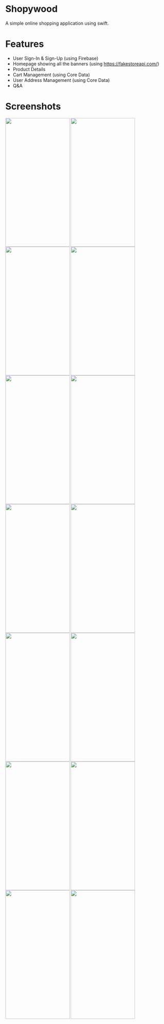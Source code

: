 # Shopywood
 A simple online shopping application using swift.
# Features
* User Sign-In & Sign-Up (using Firebase)
* Homepage showing all the banners (using https://fakestoreapi.com/)
* Product Details
* Cart Management (using Core Data)
* User Address Management (using Core Data)
* Q&A 

# Screenshots
<img src="https://user-images.githubusercontent.com/56014613/132108960-dabcb64a-af68-4144-8f8d-3faaf70ede9a.png" width="200" height="400" align="left">
<img src="https://user-images.githubusercontent.com/56014613/132108962-5784616f-a091-4031-b9a8-5f7bddf64399.png" width="200" height="400" align="left">
<img src="https://user-images.githubusercontent.com/56014613/132108792-ee0f944a-e10e-4b7e-923d-4241d25426e9.png" width="200" height="400" align="left">
<img src="https://user-images.githubusercontent.com/56014613/132108963-d7a88782-8572-4f08-8a57-66ed28905b97.png" width="200" height="400" align="left">
<img src="https://user-images.githubusercontent.com/56014613/132108966-6452b450-cffd-4949-beac-b445a1af3062.png" width="200" height="400" align="left">
<img src="https://user-images.githubusercontent.com/56014613/132108969-43289298-f452-4044-9542-f933a86b6ad3.png" width="200" height="400" align="left">
<img src="https://user-images.githubusercontent.com/56014613/132109125-bd02bf52-e5bf-445c-89bd-a2136d437411.png" width="200" height="400" align="left">
<img src="https://user-images.githubusercontent.com/56014613/132108971-317bab24-f1f8-4c42-bb50-5884c5183c26.png" width="200" height="400" align="left">
<img src="https://user-images.githubusercontent.com/56014613/132108976-0537b2b4-7927-47ce-8fef-b64d2ccced9e.png" width="200" height="400" align="left">
<img src="https://user-images.githubusercontent.com/56014613/132108984-0f13bb8c-05cc-4b8f-8711-f43174ac9dbb.png" width="200" height="400" align="left">
<img src="https://user-images.githubusercontent.com/56014613/132108977-1f655ded-f8e8-4993-a703-c032321c4795.png" width="200" height="400" align="left">
<img src="https://user-images.githubusercontent.com/56014613/132109158-c82aeb05-3e4e-4462-8d9e-17aa4e76f4cf.png" width="200" height="400" align="left">
<img src="https://user-images.githubusercontent.com/56014613/132108980-ddb903dd-bc2f-40ef-b746-7561ed911bdf.png" width="200" height="400" align="left">
<img src="https://user-images.githubusercontent.com/56014613/132108982-dbbc6909-f737-4c49-ab49-cb38e4dbe693.png" width="200" height="400" align="left">
